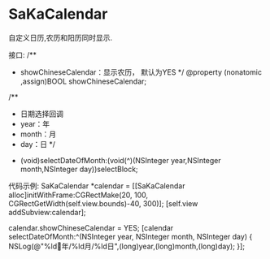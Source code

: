 # SaKaCalendar
自定义日历,农历和阳历同时显示. 

接口:
/**
* showChineseCalendar：显示农历， 默认为YES
*/
@property (nonatomic ,assign)BOOL showChineseCalendar;

/**
* 日期选择回调
* year：年
* month：月
* day：日
*/
- (void)selectDateOfMonth:(void(^)(NSInteger year,NSInteger month,NSInteger day))selectBlock;


代码示例:
SaKaCalendar *calendar = [[SaKaCalendar alloc]initWithFrame:CGRectMake(20, 100, CGRectGetWidth(self.view.bounds)-40, 300)];
[self.view addSubview:calendar];

calendar.showChineseCalendar = YES;
[calendar selectDateOfMonth:^(NSInteger year, NSInteger month, NSInteger day) {
NSLog(@"%ld年/%ld月/%ld日",(long)year,(long)month,(long)day);
}];

